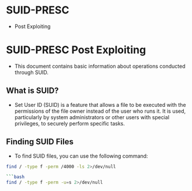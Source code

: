 # SUID-PRESC

- Post Exploiting 

# SUID-PRESC Post Exploiting

- This document contains basic information about operations conducted through SUID.

## What is SUID?

- Set User ID (SUID) is a feature that allows a file to be executed with the permissions of the file owner instead of the user who runs it. It is used, particularly by system administrators or other users with special privileges, to securely perform specific tasks.

## Finding SUID Files

- To find SUID files, you can use the following command:

```bash
find / -type f -perm /4000 -ls 2>/dev/null

```bash
find / -type f -perm -u=s 2>/dev/null


